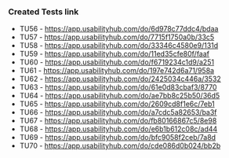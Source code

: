 ### Created Tests link
* TU56 - https://app.usabilityhub.com/do/6d978c77ddc4/bdaa 
* TU57 - https://app.usabilityhub.com/do/7715f1750a0b/33c5
* TU58 - https://app.usabilityhub.com/do/33346c4580e9/131d 
* TU59 - https://app.usabilityhub.com/do/11ed35cfe80f/faaf
* TU60 - https://app.usabilityhub.com/do/f6719234c1d9/a251
* TU61 - https://app.usabilityhub.com/do/197e742d6a71/958a   
* TU62 - https://app.usabilityhub.com/do/2425034c446a/3532
* TU63 - https://app.usabilityhub.com/do/61e0d83cbaf3/8770
* TU64 - https://app.usabilityhub.com/do/ae7bb8c25b50/36d5
* TU65 - https://app.usabilityhub.com/do/2609cd8f1e6c/7eb1
* TU66 - https://app.usabilityhub.com/do/a7cdc5a82653/ba3f
* TU67 - https://app.usabilityhub.com/do/fb80166867c5/8e98
* TU68 - https://app.usabilityhub.com/do/e6b1b612c08c/ad44
* TU69 - https://app.usabilityhub.com/do/bfc9058f2ceb/7a8d
* TU70 - https://app.usabilityhub.com/do/cde086d0b024/bb2b
